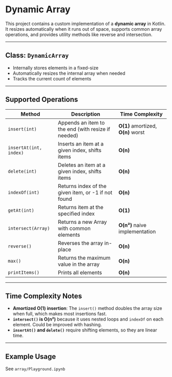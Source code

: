 # Dynamic Array

This project contains a custom implementation of a **dynamic array** in Kotlin. It resizes automatically when it runs out of space, supports common array operations, and provides utility methods like reverse and intersection.

---

## Class: `DynamicArray`

- Internally stores elements in a fixed-size
- Automatically resizes the internal array when needed
- Tracks the current count of elements

---

## Supported Operations

| Method                 | Description                                         | Time Complexity                    |
|------------------------|-----------------------------------------------------|------------------------------------|
| `insert(int)`          | Appends an item to the end (with resize if needed)  | **O(1)** amortized, **O(n)** worst |
| `insertAt(int, index)` | Inserts an item at a given index, shifts items      | **O(n)**                           |
| `delete(int)`          | Deletes an item at a given index, shifts items      | **O(n)**                           |
| `indexOf(int)`         | Returns index of the given item, or -1 if not found | **O(n)**                           |
| `getAt(int)`           | Returns item at the specified index                 | **O(1)**                           |
| `intersect(Array)`     | Returns a new Array with common elements            | **O(n²)** naive implementation     |
| `reverse()`            | Reverses the array in-place                         | **O(n)**                           |
| `max()`                | Returns the maximum value in the array              | **O(n)**                           |
| `printItems()`         | Prints all elements                                 | **O(n)**                           |

---

## Time Complexity Notes

- **Amortized O(1) insertion**: The `insert()` method doubles the array size when full, which makes most insertions fast.
- **`intersect()` is O(n²)** because it uses nested loops and `indexOf` on each element. Could be improved with hashing.
- **`insertAt()` and `delete()`** require shifting elements, so they are linear time.

---

## Example Usage

See `array/Playground.ipynb`
